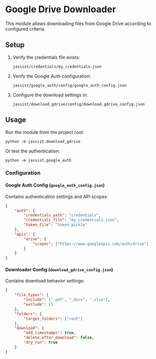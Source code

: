 # Google Drive Downloader

This module allows downloading files from Google Drive according to configured criteria.

## Setup

1. Verify the credentials file exists:
   ```
   jassist/credentials/my_credentials.json
   ```

2. Verify the Google Auth configuration:
   ```
   jassist/google_auth/config/google_auth_config.json
   ```

3. Configure the download settings in:
   ```
   jassist/download_gdrive/config/download_gdrive_config.json
   ```

## Usage

Run the module from the project root:

```
python -m jassist.download_gdrive
```

Or test the authentication:
```
python -m jassist.google_auth
```

### Configuration

#### Google Auth Config (`google_auth_config.json`)
Contains authentication settings and API scopes:

```json
{
    "auth": {
        "credentials_path": "credentials",
        "credentials_file": "my_credentials.json",
        "token_file": "token.pickle"
    },
    "apis": {
        "drive": {
            "scopes": ["https://www.googleapis.com/auth/drive"]
        }
    }
}
```

#### Downloader Config (`download_gdrive_config.json`)
Contains download behavior settings:

```json
{
    "file_types": {
        "include": [".pdf", ".docx", ".xlsx"],
        "exclude": []
    },
    "folders": {
        "target_folders": ["root"]
    },
    "download": {
        "add_timestamps": true,
        "delete_after_download": false,
        "dry_run": true
    }
}
``` 